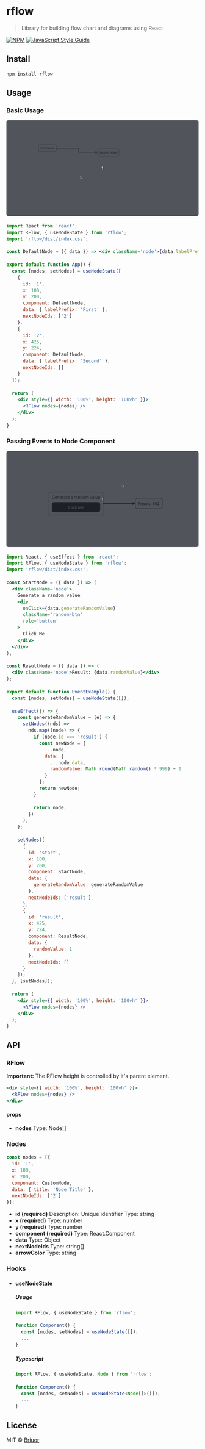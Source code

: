 # rflow

> Library for building flow chart and diagrams using React

[![NPM](https://img.shields.io/npm/v/rflow.svg)](https://www.npmjs.com/package/rflow) [![JavaScript Style Guide](https://img.shields.io/badge/code_style-standard-brightgreen.svg)](https://standardjs.com)

## Install

```bash
npm install rflow
```

## Usage
### Basic Usage
<p align="center"> 
  <img style="border-radius: 5px" src="https://github.com/Briuor/rflow/blob/master/media/demo-rflow.gif?raw=true">
</p>

```jsx
import React from 'react';
import RFlow, { useNodeState } from 'rflow';
import 'rflow/dist/index.css';

const DefaultNode = ({ data }) => <div className='node'>{data.labelPrefix} Node</div>;

export default function App() {
  const [nodes, setNodes] = useNodeState([
    {
      id: '1',
      x: 100,
      y: 200,
      component: DefaultNode,
      data: { labelPrefix: 'First' },
      nextNodeIds: ['2']
    },
    {
      id: '2',
      x: 425,
      y: 224,
      component: DefaultNode,
      data: { labelPrefix: 'Second' },
      nextNodeIds: []
    }
  ]);

  return (
    <div style={{ width: '100%', height: '100vh' }}>
      <RFlow nodes={nodes} />
    </div>
  );
}
```
### Passing Events to Node Component
<p align="center"> 
  <img style="border-radius: 5px" src="https://github.com/Briuor/rflow/blob/master/media/demo-event-rflow.gif?raw=true">
</p>

```jsx
import React, { useEffect } from 'react';
import RFlow, { useNodeState } from 'rflow';
import 'rflow/dist/index.css';

const StartNode = ({ data }) => (
  <div className='node'>
    Generate a random value
    <div
      onClick={data.generateRandomValue}
      className='random-btn'
      role='button'
    >
      Click Me
    </div>
  </div>
);

const ResultNode = ({ data }) => (
  <div className='node'>Result: {data.randomValue}</div>
);

export default function EventExample() {
  const [nodes, setNodes] = useNodeState([]);

  useEffect(() => {
    const generateRandomValue = (e) => {
      setNodes((nds) =>
        nds.map((node) => {
          if (node.id === 'result') {
            const newNode = {
              ...node,
              data: {
                ...node.data,
                randomValue: Math.round(Math.random() * 999) + 1
              }
            };
            return newNode;
          }

          return node;
        })
      );
    };

    setNodes([
      {
        id: 'start',
        x: 100,
        y: 200,
        component: StartNode,
        data: {
          generateRandomValue: generateRandomValue
        },
        nextNodeIds: ['result']
      },
      {
        id: 'result',
        x: 425,
        y: 224,
        component: ResultNode,
        data: {
          randomValue: 1
        },
        nextNodeIds: []
      }
    ]);
  }, [setNodes]);

  return (
    <div style={{ width: '100%', height: '100vh' }}>
      <RFlow nodes={nodes} />
    </div>
  );
}
```

## API

### RFlow
**Important:** The RFlow height is controlled by it's parent element.
```jsx
<div style={{ width: '100%', height: '100vh' }}>
  <RFlow nodes={nodes} />
</div>
```
#### props
- **nodes**
Type: Node[]


### Nodes

```js
const nodes = [{
  id: '1',
  x: 100,
  y: 200,
  component: CustomNode,
  data: { title: 'Node Title' },
  nextNodeIds: ['2']
}];
```
- **id (required)**
Description: Unique identifier
Type: string
- **x (required)**
Type: number
- **y (required)**
Type: number
- **component (required)**
Type: React.Component
- **data**
Type: Object
- **nextNodeIds**
Type: string[]
- **arrowColor**
Type: string
### Hooks
- #### useNodeState
  ##### Usage
  ```js
  import RFlow, { useNodeState } from 'rflow';

  function Component() {
    const [nodes, setNodes] = useNodeState([]);
    ...
  }
  ```
  ##### Typescript
  ```ts
  import RFlow, { useNodeState, Node } from 'rflow';

  function Component() {
    const [nodes, setNodes] = useNodeState<Node[]>([]);
    ...
  }
  ```

## License

MIT © [Briuor](https://github.com/Briuor)
